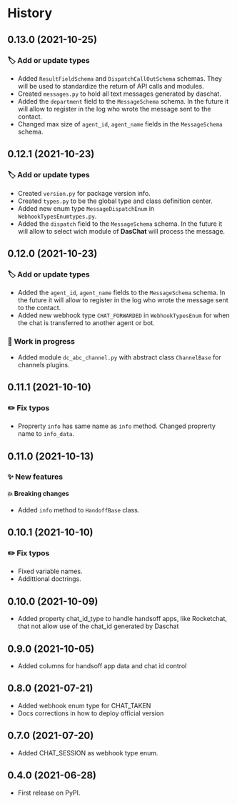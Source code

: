 # History

## 0.13.0 (2021-10-25)

### :label: Add or update types

* Added `ResultFieldSchema` and `DispatchCallOutSchema` schemas. They will be used to standardize the return of API calls and modules.
* Created `messages.py` to hold all text messages generated by daschat.
* Added the `department` field to the `MessageSchema` schema. In the future it will allow to register in the log who wrote the message sent to the contact.
* Changed max size of `agent_id`, `agent_name` fields in the `MessageSchema` schema.

## 0.12.1 (2021-10-23)

### :label: Add or update types

* Created `version.py` for package version info.
* Created `types.py` to be the global type and class definition center.
* Added new enum type `MessageDispatchEnum` in `WebhookTypesEnumtypes.py`.
* Added the `dispatch` field to the `MessageSchema` schema. In the future it will allow to select wich module of **DasChat** will process the message.

## 0.12.0 (2021-10-23)

### :label: Add or update types

* Added the `agent_id`, `agent_name` fields to the `MessageSchema` schema. In the future it will allow to register in the log who wrote the message sent to the contact.
* Added new webhook type `CHAT_FORWARDED` in `WebhookTypesEnum` for when the chat is transferred to another agent or bot.

### :construction: Work in progress

* Added module `dc_abc_channel.py` with abstract class `ChannelBase` for channels plugins.

## 0.11.1 (2021-10-10)

### :pencil2: Fix typos

* Proprerty `info` has same name as `info` method. Changed proprerty name to `info_data`.

## 0.11.0 (2021-10-13)

### :sparkles: New features

#### :boom: Breaking changes

* Added `info` method to `HandoffBase` class.

## 0.10.1 (2021-10-10)

### :pencil2: Fix typos

* Fixed variable names.
* Addittional doctrings.

## 0.10.0 (2021-10-09)

* Added property chat_id_type to handle handsoff apps, like Rocketchat, that not allow use of the chat_id generated by Daschat

## 0.9.0 (2021-10-05)

* Added columns for handsoff app data and chat id control

## 0.8.0 (2021-07-21)

* Added webhook enum type for CHAT_TAKEN
* Docs corrections in how to deploy official version

## 0.7.0 (2021-07-20)

* Added CHAT_SESSION as webhook type enum.

## 0.4.0 (2021-06-28)

* First release on PyPI.
